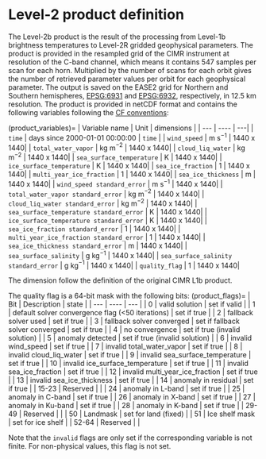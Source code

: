 # Level-2 product definition

The Level-2b product is the result of the processing from Level-1b brightness
temperatures to Level-2R gridded geophysical parameters. The product is provided in the resampled
grid of the CIMR instrument at resolution of the C-band channel, which means it contains 547
samples per scan for each horn. Multiplied by the number of scans for each orbit gives the
number of retrieved parameter values per orbit for each geophysical parameter. 
The output is saved on the EASE2 grid for Northern and Southern hemispheres, [EPSG:6931](https://epsg.io/6931) and [EPSG:6932](https://epsg.io/6932), respectively, in 12.5&nbsp;km resolution. 
The product is provided in netCDF format and contains the
following variables following the [CF conventions](http://cfconventions.org/):

(product_variables)=
| Variable name | Unit | dimensions |
| --- | ---- | ---| 
| `time` | days since 2000-01-01 00:00:00 | `time` |
| `wind_speed` | m s$^{-1}$ |  1440 x 1440|
| `total_water_vapor` | kg m$^{-2}$ |  1440 x 1440|
| `cloud_liq_water` | kg m$^{-2}$ |  1440 x 1440|
| `sea_surface_temperature` | K |  1440 x 1440|
| `ice_surface_temperature` | K |  1440 x 1440|
| `sea_ice_fraction` | 1 |  1440 x 1440|
| `multi_year_ice_fraction` | 1 |  1440 x 1440|
| `sea_ice_thickness` | m |  1440 x 1440|
| `wind_speed standard_error` | m s$^{-1}$ |  1440 x 1440|
| `total_water_vapor standard_error` | kg m$^{-2}$ |  1440 x 1440|
| `cloud_liq_water standard_error` | kg m$^{-2}$ |  1440 x 1440|
| `sea_surface_temperature standard_error` | K |  1440 x 1440|
| `ice_surface_temperature standard_error` | K |  1440 x 1440|
| `sea_ice_fraction standard_error` | 1 |  1440 x 1440|
| `multi_year_ice_fraction standard_error` | 1 |  1440 x 1440|
| `sea_ice_thickness standard_error` | m |  1440 x 1440|
| `sea_surface_salinity` | g kg$^{-1}$ |  1440 x 1440|
| `sea_surface_salinity standard_error` | g kg$^{-1}$ |  1440 x 1440|
| `quality_flag` | 1 |  1440 x 1440| 


The dimension follow the definition of the original CIMR L1b product.

The quality flag is a 64-bit mask with the following bits:
(product_flags)=
| Bit | Description | state |
| --- | ---- | --- |
| 0 | valid solution | set if valid |
| 1 | default solver convergence flag (<50 iterations) | set if true |
| 2 | fallback solver used | set if true |
| 3 | fallback solver converged | set if fallback solver converged | set if true | 
| 4 | no convergence | set if true (invalid solution) |
| 5 | anomaly detected | set if true (invalid solution) |
| 6 | invalid wind_speed | set if true |
| 7 | invalid total_water_vapor | set if true |
| 8 | invalid cloud_liq_water | set if true |
| 9 | invalid sea_surface_temperature | set if true |
| 10 | invalid ice_surface_temperature | set if true |
| 11 | invalid sea_ice_fraction | set if true |
| 12 | invalid multi_year_ice_fraction | set if true |
| 13 | invalid sea_ice_thickness | set if true |
| 14 | anomaly in residual | set if true |
| 15-23 | Reserved |  |
| 24 | anomaly in L-band | set if true |
| 25 | anomaly in C-band | set if true |
| 26 | anomaly in X-band | set if true |
| 27 | anomaly in Ku-band | set if true |
| 28 | anomaly in K-band | set if true |
| 29-49 | Reserved |  |
| 50 | Landmask | set for land (fixed) |
| 51 | Ice shelf mask | set for ice shelf |
| 52-64 | Reserved |  |

Note that the `invalid` flags are only set if the corresponding variable is not finite. For non-physical values, this flag is not set.